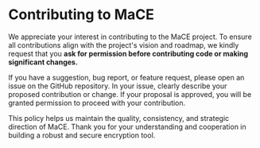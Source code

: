 # Contributing to MaCE

We appreciate your interest in contributing to the MaCE project. To ensure all contributions align with the project's vision and roadmap, we kindly request that you **ask for permission before contributing code or making significant changes.**

If you have a suggestion, bug report, or feature request, please open an issue on the GitHub repository. In your issue, clearly describe your proposed contribution or change. If your proposal is approved, you will be granted permission to proceed with your contribution.

This policy helps us maintain the quality, consistency, and strategic direction of MaCE. Thank you for your understanding and cooperation in building a robust and secure encryption tool.


